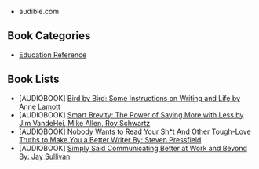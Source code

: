 - audible.com


## Book Categories 
- [Education Reference](https://www.amazon.com/gp/bestsellers/digital-text/157408011/ref=zg_b_bs_157408011_1)


## Book Lists
- [AUDIOBOOK] [Bird by Bird: Some Instructions on Writing and Life by Anne Lamott](https://www.audible.com/pd/Bird-by-Bird-Audiobook/B0BJ48MQ5T?ref_pageloadid=ELA88PVvPiSuqeGi&ref=a_cat_Educa_c4_product_1_4&pf_rd_p=c352221a-9469-4188-bbfe-4dd5cce32223&pf_rd_r=CYF9KMDXN9TPG8E2A74C&pageLoadId=GbbY2XqxIcS62vhk&creativeId=f96a42f6-d65d-454f-b2f9-5abd1c38a6d7)
- [AUDIOBOOK] [Smart Brevity: The Power of Saying More with Less by Jim VandeHei, Mike Allen, Roy Schwartz](https://www.audible.com/pd/Smart-Brevity-Audiobook/B0B5YKDKRJ?ref_pageloadid=ELA88PVvPiSuqeGi&ref=a_cat_Educa_c4_product_1_2&pf_rd_p=c352221a-9469-4188-bbfe-4dd5cce32223&pf_rd_r=CYF9KMDXN9TPG8E2A74C&pageLoadId=GbbY2XqxIcS62vhk&creativeId=f96a42f6-d65d-454f-b2f9-5abd1c38a6d7)
- [AUDIOBOOK] [Nobody Wants to Read Your Sh*t
And Other Tough-Love Truths to Make You a Better Writer
By: Steven Pressfield](https://www.audible.com/pd/Nobody-Wants-to-Read-Your-Sh-t-Audiobook/B07FXZ25CC?plink=CNt5OiD08llqCikF&ref_pageloadid=GbbY2XqxIcS62vhk&ref=a_pd_Smart-_c5_adblp13nvtcf_1_5&pf_rd_p=845f0c58-78d9-4f96-8a29-dae2be9758f6&pf_rd_r=K7QXDGC84VBS8W771X3R&pageLoadId=fLOqDa4GwwLBVMWZ&creativeId=8a51e45c-298e-47d8-a31b-38eb71e2f293)
- [AUDIOBOOK] [Simply Said
Communicating Better at Work and Beyond
By: Jay Sullivan](https://www.audible.com/pd/Simply-Said-Audiobook/B06XRN58LM?plink=CNt5OiD08llqCikF&ref_pageloadid=GbbY2XqxIcS62vhk&ref=a_pd_Smart-_c5_adblp13nvtcf_1_1&pf_rd_p=845f0c58-78d9-4f96-8a29-dae2be9758f6&pf_rd_r=K7QXDGC84VBS8W771X3R&pageLoadId=fLOqDa4GwwLBVMWZ&creativeId=8a51e45c-298e-47d8-a31b-38eb71e2f293)
